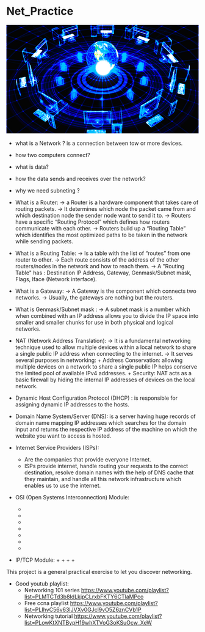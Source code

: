 # Net_Practice

![Alt Text](networking1.jpg)


* what is a Network ?
    is a connection between tow or more devices.

* how two computers connect?

* what is data?

* how the data sends and receives over the network?

* why we need subneting ?

* What is a Router:
    -> a Router is a hardware component that takes care of routing packets.
    -> It determines which node the packet came from and which destination node the sender node want to send it to.
    -> Routers have a specific “Routing Protocol” which defines how routers communicate with each other.
    -> Routers build up a “Routing Table” which identifies the most optimized paths to be taken in the network while sending packets.

* What is a Routing Table:
    -> Is a table with the list of “routes” from one router to other.
    -> Each route consists of the address of the other routers/nodes in the network and how to reach them.
    -> A "Routing Table" has : Destination IP Address, Gateway, Genmask/Subnet mask, Flags, Iface (Network interface).

* What is a Gateway:
    -> A Gateway is the component which connects two networks.
    -> Usually, the gateways are nothing but the routers.

* What is Genmask/Subnet mask :
    -> A subnet mask is a number which when combined with an IP address allows you to divide
        the IP space into smaller and smaller chunks for use in both physical and logical networks.

* NAT (Network Address Translation):
    -> It is a fundamental networking technique used to allow multiple devices within a local network
    to share a single public IP address when connecting to the internet. 
    -> It serves several purposes in networking: 
        + Address Conservation: allowing multiple devices on a network to share a single public IP helps conserve the limited pool of available IPv4 addresses.
        + Security: NAT acts as a basic firewall by hiding the internal IP addresses of devices on the local network. 

* Dynamic Host Configuration Protocol (DHCP) :
    is responsible for assigning dynamic IP addresses to the hosts.

* Domain Name System/Server (DNS):
    is a server having huge records of domain name mapping IP addresses which searches for the domain
        input and returns the respective IP address of the machine on which the website you want to access is hosted.

* Internet Service Providers (ISPs):
    + Are the companies that provide everyone Internet.
    + ISPs provide internet, handle routing your requests to the correct destination, resolve domain names with the help of DNS cache that they maintain,
        and handle all this network infrastructure which enables us to use the internet.

* OSI (Open Systems Interconnection) Module:

    + 
    + 
    + 
    + 
    + 
    + 
    + 

* IP/TCP Module:
    + 
    + 
    + 
    + 


This project is a general practical exercise to let you discover networking.

* Good youtub playlist:
    + Networking 101 series https://www.youtube.com/playlist?list=PLMTCTd3b8IdLkjpCLrxbFKTY6CTlaMPco
    + Free ccna playlist https://www.youtube.com/playlist?list=PLIhvC56v63IJVXv0GJcl9vO5Z6znCVb1P
    + Networking tutorial https://www.youtube.com/playlist?list=PLowKtXNTBypH19whXTVoG3oKSuOcw_XeW
